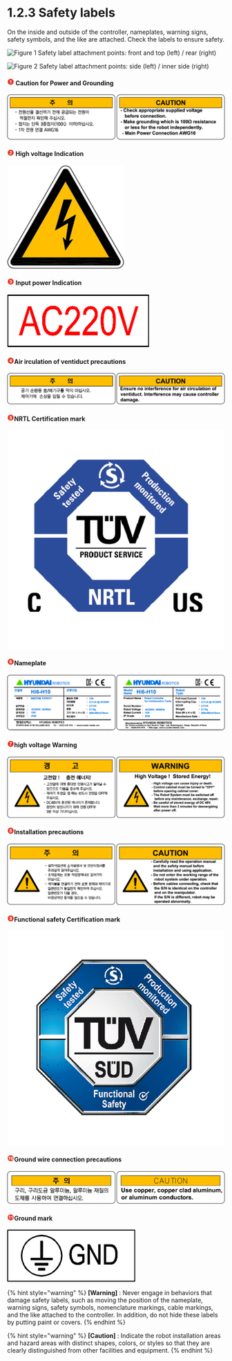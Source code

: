 # 1.2.3 Safety labels

On the inside and outside of the controller, nameplates, warning signs, safety symbols, and the like are attached. Check the labels to ensure safety.

![Figure 1 Safety label attachment points: front and top (left) / rear (right)](../../_assets/safety\_labels\_1.png)

![Figure 2 Safety label attachment points: side (left) / inner side (right)](../../_assets/safety\_labels\_2.png)

#### ![](../../_assets/1.png) Caution for Power and Grounding

![Korean (left) / English (right)](<../../_assets/image (6).png>)

#### ![](../../_assets/2.png) High voltage Indication

![Korean / English](<../../_assets/image (7).png>)

#### &#x20;![](../../_assets/3.png) Input power Indication

![Korean / English](<../../_assets/image (9).png>)

#### ![](../../_assets/4.png)Air irculation of ventiduct&#xD; precautions

![Korean (left) / English (right)](<../../_assets/image (8).png>)

#### ![](../../_assets/5.png)NRTL Certification mark

![Korean / English](../../_assets/image26.png)

#### ![](../../_assets/6.png)Nameplate

![Korean (left) / English (right)](<../../_assets/image (10).png>)

#### ![](../../_assets/7.png)high voltage&#xD; Warning&#xD;

![Korean (left) / English (right)](<../../_assets/image (11).png>)

#### ![](../../_assets/8.png)Installation precautions

![Korean (left) / English (right)](<../../_assets/image (12).png>)

#### ![](../../_assets/9.png)Functional safety Certification mark

![](../../_assets/image37.png)

#### ![](../../_assets/10.png)Ground wire connection precautions

![Korean (left) / English (right)](<../../_assets/image (13).png>)

#### ![](../../_assets/11.png)Ground mark&#xD;

![Korean / English](../../_assets/image42.jpeg)

{% hint style="warning" %}
**\[Warning]** : Never engage in behaviors that damage safety labels, such as moving the position of the nameplate, warning signs, safety symbols, nomenclature markings, cable markings, and the like attached to the controller. In addition, do not hide these labels by putting paint or covers.
{% endhint %}

{% hint style="warning" %}
**\[Caution]** : Indicate the robot installation areas and hazard areas with distinct shapes, colors, or styles so that they are clearly distinguished from other facilities and equipment.
{% endhint %}
